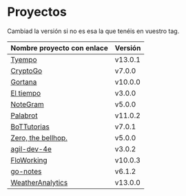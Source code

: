 # Proyectos

Cambiad la versión si no es esa la que tenéis en vuestro tag.

| Nombre proyecto con enlace                                              | Versión |
|-------------------------------------------------------------------------|---------|
| [Tyempo](https://github.com/Phyton-es-mi-typo/tyempo)                   | v13.0.1 |
| [CryptoGo](https://github.com/CriptoInfo/CryptoGo)                      | v7.0.0  |
| [Gortana](https://github.com/Pibes-GRX/Gortana)                         | v10.0.0 |
| [El tiempo](https://github.com/tddgrupo4/TDD-Grupo-4)                   | v3.0.0  |
| [NoteGram](https://github.com/NoteGramBot/NoteGram)                     | v5.0.0  |
| [Palabrot](https://github.com/ScalaBot-Team/PalaBrot)                   | v11.0.2 |
| [BoTTutorias](https://github.com/BoTTuros/BoTTutorias)                  | v7.0.1  |
|    [Zero, the bellhop.](https://github.com/monium/zero)                 | v5.0.0  |
|    [agil-dev-4e](https://github.com/Kobedinho/agil-dev-4e)              | v3.0.2  |
| [FloWorking](https://github.com/PalomitaTeam/FloWorking)                | v10.0.3 |
|    [go-notes](https://github.com/Golang-EC/go-notes)                    | v6.1.2  |
| [WeatherAnalytics](https://github.com/crislinfrajo/WeatherAnalytics)    | v13.0.0 |
